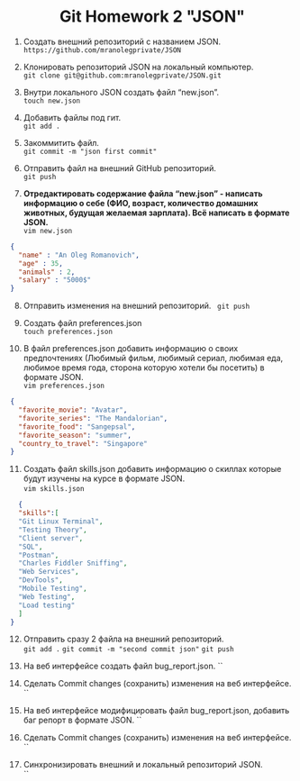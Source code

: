 <div align="center">

# Git Homework 2 "JSON"

</div>

 1.  Создать внешний репозиторий c названием JSON.  
 `https://github.com/mranolegprivate/JSON`
 
 2. Клонировать репозиторий JSON на локальный компьютер.  
 `git clone git@github.com:mranolegprivate/JSON.git `
 
 3. Внутри локального JSON создать файл “new.json”.  
 `touch new.json`
 
 4. Добавить файлы под гит.  
 `git add .`
 
 5. Закоммитить файл.  
 `git commit -m "json first commit"`
 
 6. Отправить файл на внешний GitHub репозиторий.  
 `git push`
 
 7. <b>Отредактировать содержание файла “new.json” - написать информацию о себе (ФИО, возраст, количество домашних животных, будущая желаемая зарплата). Всё написать в формате JSON.</b>  
  `vim new.json`
  
```json
{
  "name" : "An Oleg Romanovich",
  "age" : 35,
  "animals" : 2,
  "salary" : "5000$"
} 
```
 8. Отправить изменения на внешний репозиторий. 
 ` git push`
 
 9. Создать файл preferences.json  
 `touch preferences.json`
 
 10. В файл preferences.json добавить информацию о своих предпочтениях (Любимый фильм, любимый сериал, любимая еда, любимое время года, сторона которую хотели бы посетить) в формате JSON.  
 `vim preferences.json`  
 
 ```json
 {
   "favorite_movie": "Avatar",
   "favorite_series": "The Mandalorian",
   "favorite_food": "Sangepsal",
   "favorite_season": "summer",
   "country_to_travel": "Singapore"
 }
```
 11. Создать файл skills.json добавить информацию о скиллах которые будут изучены на курсе в формате JSON.  
 `vim skills.json`
 ```json
   {
   "skills":[
   "Git Linux Terminal",
   "Testing Theory", 
   "Client server", 
   "SQL", 
   "Postman", 
   "Charles Fiddler Sniffing", 
   "Web Services",     
   "DevTools", 
   "Mobile Testing", 
   "Web Testing", 
   "Load testing"
   ]
 }
 ```
 
 12. Отправить сразу 2 файла на внешний репозиторий.  
 `git add .`
 `git commit -m "second commit json"`
 `git push`
 
 13. На веб интерфейсе создать файл bug_report.json. 
 ``
 
 14. Сделать Commit changes (сохранить) изменения на веб интерфейсе. 
 ``
 
 15. На веб интерфейсе модифицировать файл bug_report.json, добавить баг репорт в формате JSON. 
 ``
 
 26. Сделать Commit changes (сохранить) изменения на веб интерфейсе. 
 ``
 
 27. Синхронизировать внешний и локальный репозиторий JSON.  
 ``
